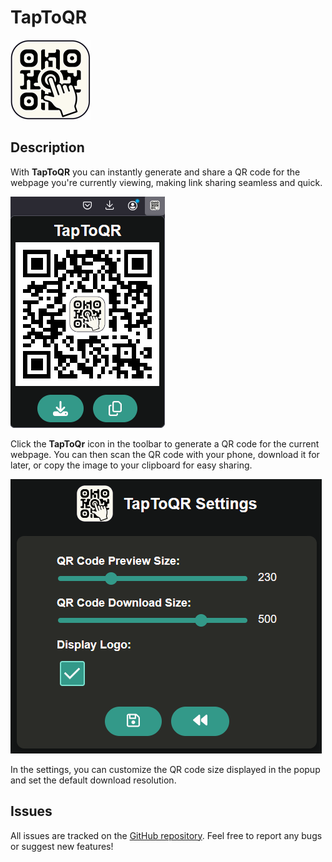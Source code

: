 # TapToQR

![TapToQR Logo](./addon/img/ic_TapToQR_128.png)

## Description

With **TapToQR** you can instantly generate and share a QR code for the webpage you're currently viewing, making link sharing seamless and quick.

![TapToQR Logo](./docs/TapToQR.png)

Click the **TapToQr** icon in the toolbar to generate a QR code for the current webpage.
You can then scan the QR code with your phone, download it for later,
or copy the image to your clipboard for easy sharing.

![TapToQR Logo](./docs/TapToQR_settings.png)

In the settings, you can customize the QR code size displayed in the popup and set the default download resolution.

## Issues

All issues are tracked on the [GitHub repository](https://github.com/clFaster/TapToQR/issues). 
Feel free to report any bugs or suggest new features!
